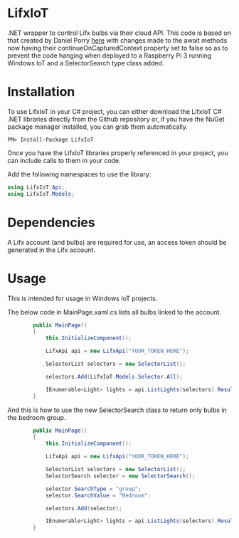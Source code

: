 # LifxIoT
.NET wrapper to control Lifx bulbs via their cloud API. This code is based on that created by Daniel Porry <a href="https://github.com/porrey/iot/tree/master/source/IoT%20Devices%20and%20Sensors/Porrey.Uwp.IoT.Devices.Lifx" alt="Porrey.Uwp.IoT.Devices.Lifx">here</a> with changes made to the await methods now having their continueOnCapturedContext property set to false so as to prevent the code hanging when deployed to a Raspberry Pi 3 running Windows IoT and a SelectorSearch type class added.

# Installation
To use LifxIoT in your C# project, you can either download the LifxIoT C# .NET libraries directly from the Github repository or, if you have the NuGet package manager installed, you can grab them automatically.

```
PM> Install-Package LifxIoT
```
Once you have the LifxIoT libraries properly referenced in your project, you can include calls to them in your code.

Add the following namespaces to use the library:

```C#
using LifxIoT.Api;
using LifxIoT.Models;
```
# Dependencies
A Lifx account (and bulbs) are required for use, an access token should be generated in the Lifx account.

# Usage
This is intended for usage in Windows IoT projects.

The below code in MainPage.xaml.cs lists all bulbs linked to the account.

```C#
        public MainPage()
        {
            this.InitializeComponent();

            LifxApi api = new LifxApi("YOUR_TOKEN_HERE");

            SelectorList selectors = new SelectorList();

            selectors.Add(LifxIoT.Models.Selector.All);

            IEnumerable<Light> lights = api.ListLights(selectors).Result;
        }
```

And this is how to use the new SelectorSearch class to return only bulbs in the bedroom group.

```C#
		public MainPage()
		{
			this.InitializeComponent();

			LifxApi api = new LifxApi("YOUR_TOKEN_HERE");

			SelectorList selectors = new SelectorList();
			SelectorSearch selector = new SelectorSearch();

			selector.SearchType = "group";
			selector.SearchValue = "Bedroom";

			selectors.Add(selector);

			IEnumerable<Light> lights = api.ListLights(selectors).Result;
		}
```

